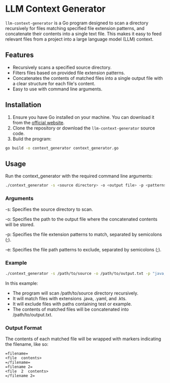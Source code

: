 
# LLM Context Generator

`llm-context-generator` is a Go program designed to scan a directory recursively for files matching specified file extension patterns, and concatenate their contents into a single text file. This makes it easy to feed relevant files from a project into a large language model (LLM) context.

## Features

- Recursively scans a specified source directory.
- Filters files based on provided file extension patterns.
- Concatenates the contents of matched files into a single output file with a clear structure for each file's content.
- Easy to use with command line arguments.

## Installation
1. Ensure you have Go installed on your machine. You can download it from the [official website](https://golang.org/dl/).
2. Clone the repository or download the `llm-context-generator` source code.
3. Build the program:

```sh
go build -o context_generator context_generator.go
```

## Usage
Run the context_generator with the required command line arguments:

```sh
./context_generator -s <source directory> -o <output file> -p <patterns> -e <excludes>
```

### Arguments

-s: Specifies the source directory to scan.

-o: Specifies the path to the output file where the concatenated contents will be stored.

-p: Specifies the file extension patterns to match, separated by semicolons (;).

-e: Specifies the file path patterns to exclude, separated by semicolons (;).

### Example

```sh
./context_generator -s /path/to/source -o /path/to/output.txt -p "java;yaml;kts" -e "test;example"
```
  
In this example:

* The program will scan /path/to/source directory recursively.
* It will match files with extensions .java, .yaml, and .kts.
* It will exclude files with paths containing test or example.
* The contents of matched files will be concatenated into /path/to/output.txt.
 

### Output Format

The contents of each matched file will be wrapped with markers indicating the filename, like so:
  
```
=filename=
<file  contents>
=/filename=
=filename 2=
<file  2  contents>
=/filename 2=
```
